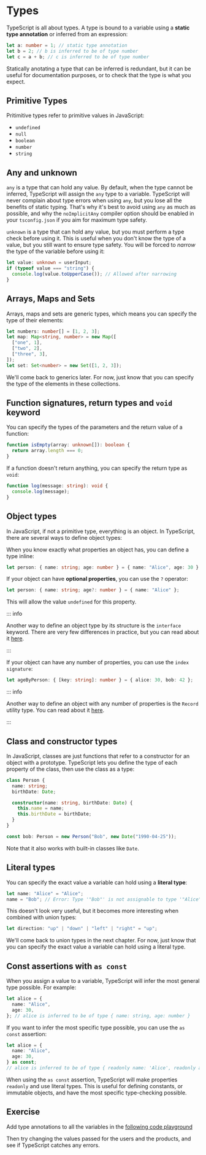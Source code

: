 # Types

TypeScript is all about types. A type is bound to a variable using a **static type annotation** or inferred from an expression:

```typescript
let a: number = 1; // static type annotation
let b = 2; // b is inferred to be of type number
let c = a + b; // c is inferred to be of type number
```

Statically anotating a type that can be inferred is redundant, but it can be useful for documentation purposes, or to check that the type is what you expect.

## Primitive Types

Pritimitive types refer to primitive values in JavaScript:

- `undefined`
- `null`
- `boolean`
- `number`
- `string`

## Any and unknown

`any` is a type that can hold any value. By default, when the type cannot be inferred, TypeScript will assign the `any` type to a variable. TypeScript will never complain about type errors when using `any`, but you lose all the benefits of static typing. That's why it's best to avoid using `any` as much as possible, and why the `noImplicitAny` compiler option should be enabled in your `tsconfig.json` if you aim for maximum type safety.

`unknown` is a type that can hold any value, but you must perform a type check before using it. This is useful when you don't know the type of a value, but you still want to ensure type safety. You will be forced to _narrow_ the type of the variable before using it:

```typescript
let value: unknown = userInput;
if (typeof value === "string") {
  console.log(value.toUpperCase()); // Allowed after narrowing
}
```

## Arrays, Maps and Sets

Arrays, maps and sets are generic types, which means you can specify the type of their elements:

```typescript
let numbers: number[] = [1, 2, 3];
let map: Map<string, number> = new Map([
  ["one", 1],
  ["two", 2],
  ["three", 3],
]);
let set: Set<number> = new Set([1, 2, 3]);
```

We'll come back to generics later. For now, just know that you can specify the type of the elements in these collections.

## Function signatures, return types and `void` keyword

You can specify the types of the parameters and the return value of a function:

```typescript
function isEmpty(array: unknown[]): boolean {
  return array.length === 0;
}
```

If a function doesn't return anything, you can specify the return type as `void`:

```typescript
function log(message: string): void {
  console.log(message);
}
```

## Object types

In JavaScript, if not a primitive type, everything is an object. In TypeScript, there are several ways to define object types:

When you know exactly what properties an object has, you can define a type inline:

```typescript
let person: { name: string; age: number } = { name: "Alice", age: 30 };
```

If your object can have **optional properties**, you can use the `?` operator:

```typescript
let person: { name: string; age?: number } = { name: "Alice" };
```

This will allow the value `undefined` for this property.

::: info

Another way to define an object type by its structure is the `interface` keyword. There are very few differences in practice, but you can read about it [here](https://www.typescriptlang.org/docs/handbook/2/everyday-types.html#differences-between-type-aliases-and-interfaces).

:::

If your object can have any number of properties, you can use the `index signature`:

```typescript
let ageByPerson: { [key: string]: number } = { alice: 30, bob: 42 };
```

::: info

Another way to define an object with any number of properties is the `Record` utility type. You can read about it [here](https://www.typescriptlang.org/docs/handbook/utility-types.html#recordkeys-type).

:::

## Class and constructor types

In JavaScript, classes are just functions that refer to a constructor for an object with a prototype. TypeScript lets you define the type of each property of the class, then use the class as a type:

```typescript
class Person {
  name: string;
  birthDate: Date;

  constructor(name: string, birthDate: Date) {
    this.name = name;
    this.birthDate = birthDate;
  }
}

const bob: Person = new Person("Bob", new Date("1990-04-25"));
```

Note that it also works with built-in classes like `Date`.

## Literal types

You can specify the exact value a variable can hold using a **literal type**:

```typescript
let name: "Alice" = "Alice";
name = "Bob"; // Error: Type '"Bob"' is not assignable to type '"Alice"'
```

This doesn't look very useful, but it becomes more interesting when combined with union types:

```typescript
let direction: "up" | "down" | "left" | "right" = "up";
```

We'll come back to union types in the next chapter. For now, just know that you can specify the exact value a variable can hold using a literal type.

## Const assertions with `as const`

When you assign a value to a variable, TypeScript will infer the most general type possible. For example:

```typescript
let alice = {
  name: "Alice",
  age: 30,
}; // alice is inferred to be of type { name: string, age: number }
```

If you want to infer the most specific type possible, you can use the `as const` assertion:

```typescript
let alice = {
  name: "Alice",
  age: 30,
} as const;
// alice is inferred to be of type { readonly name: 'Alice', readonly age: 30 }
```

When using the `as const` assertion, TypeScript will make properties `readonly` and use literal types. This is useful for defining constants, or immutable objects, and have the most specific type-checking possible.

## Exercise

Add type annotations to all the variables in the [following code playground](https://www.typescriptlang.org/play/?#code/PTAEEEBNNAXBPADgU1AQwHYYPazbAS2wwGdQAzbAJ3QBtbQA3NKgtAI1uTMxnIFcMAY0LEyBDHAAWqIdkioO2RsgB0AKHVzSsUIirz+IgML5kAc2oFuoALygMyAO6gAyslgAKANoAiclT8BLC+ADSgvirmHhxcYREAtsj4vgC6AJSaQrRoJGQACgaQRroA3uqglaDaJLCBItSeVMjk4UJmlqzc4foEQsjpoOVVI9IEJKrN5HagUxWjlbBS46rtsBZWNvZrG10k8wtLK739MyfIB6AAvuo3WmK6aIiIXDOOLoWGIp6+Ty-I8T8ASCIVS4QADKoAEwAVkyNV0sGwCXw2DezlAn2K318SJRSMB-kCwXikQsMU4ALBoEhAEY4fcdKB2MgWuiPkUSj8WS1CUkUtSAMyqGHgzKM2p6TkmfBoWjYcwzbx-LjhPGo8I88ipLIPUD8EjIGj2YZVDBoJIALlAAHJwLQ+sgbaFLgYuNbfEIDXijfEQNVMMzUJ7vcjfeFftEMCFQNQImhIAkJL5LuxcgBrDzW00LFXIa0ANhdC0WyNR1qhlxudwEwlEkmisAAKrg5YVHZ4DUbBjnZh5+FRJAB5dgAK2QIlUmfgJE7hqoqjTJEzsHSk2Q2OQnk8SLwtHCU0GtgAfENLiMEVKvrp7Ppr6Y9wrVOQJJBPIg7KfEOvprY-33yEyEtqj1ABHfhMEIBAZi7BclxXbwph1YDmlgAdJF3OVQAAaivbFYFUc5QAAKlAcDIOCeAqwhTI7hqbAuFUeVzB+Fs90teJGzYttWH6Odu3SIA)

Then try changing the values passed for the users and the products, and see if TypeScript catches any errors.
